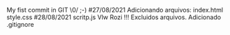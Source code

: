 My fist commit in GIT \0/ ;-)
#27/08/2021
Adicionando arquivos:
index.html
style.css
#28/08/2021
scritp.js
Vlw Rozi !!!
Excluidos arquivos. 
Adicionado .gitignore
